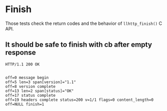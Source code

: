 Finish
======

Those tests check the return codes and the behavior of `llhttp_finish()` C API.

## It should be safe to finish with cb after empty response

<!-- meta={"type": "response-finish"} -->
```http
HTTP/1.1 200 OK


```

```log
off=0 message begin
off=5 len=3 span[version]="1.1"
off=8 version complete
off=13 len=2 span[status]="OK"
off=17 status complete
off=19 headers complete status=200 v=1/1 flags=0 content_length=0
off=NULL finish=1
```
